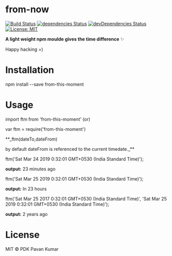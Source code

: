 # from-now

[![Build Status](https://travis-ci.com/pdkpavankumar/from-this-moment.svg?branch=master)](https://travis-ci.org/pdkpavankumar/from-this-moment) [![dependencies Status](https://david-dm.org/pdkpavankumar/from-this-moment/status.svg)](https://david-dm.org/pdkpavankumar/from-this-moment) [![devDependencies Status](https://david-dm.org/pdkpavankumar/from-this-moment/dev-status.svg)](https://david-dm.org/pdkpavankumar/from-this-moment?type=dev) [![License: MIT](https://img.shields.io/badge/License-MIT-blue.svg)](https://opensource.org/licenses/MIT)


**A light weight npm moulde gives the time difference** ✨

Happy hacking =)

# Installation
npm install --save from-this-moment

# Usage
import ftm from 'from-this-moment' (or)

var ftm = require('from-this-moment')

**_ftm(dateTo,dateFrom)

by default dateFrom is referenced to the current timedate._**

ftm('Sat Mar 24 2019 0:32:01 GMT+0530 (India Standard Time)');

**output:** 23 minutes ago

ftm('Sat Mar 25 2019 0:32:01 GMT+0530 (India Standard Time)');

**output:** In 23 hours

ftm('Sat Mar 25 2017 0:32:01 GMT+0530 (India Standard Time)', 'Sat Mar 25 2019 0:32:01 GMT+0530 (India Standard Time)');

**output:** 2 years ago

# License

MIT © PDK Pavan Kumar